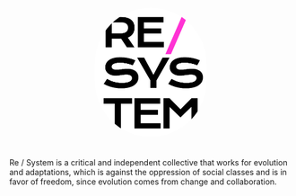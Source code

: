 <p align="center">
<img style="border-radius: 100px; margin: 20px;" src="https://github.com/resystem/.github/blob/master/assets/brand/vertical-logo.png" width="200" alt="Re/System">
</p>

<p>
Re / System is a critical and independent collective that works for evolution and adaptations, which is against the oppression of social classes and is in favor of freedom, since evolution comes from change and collaboration.
</p>

